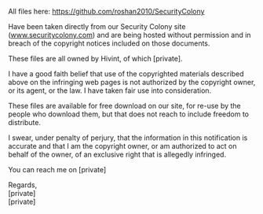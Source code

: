 All files here: https://github.com/roshan2010/SecurityColony

Have been taken directly from our Security Colony site (www.securitycolony.com) and are being hosted without permission and in breach of the copyright notices included on those documents.

These files are all owned by Hivint, of which [private].

I have a good faith belief that use of the copyrighted materials described above on the infringing web pages is not authorized by the copyright owner, or its agent, or the law. I have taken fair use into consideration.

These files are available for free download on our site, for re-use by the people who download them, but that does not reach to include freedom to distribute.

I swear, under penalty of perjury, that the information in this notification is accurate and that I am the copyright owner, or am authorized to act on behalf of the owner, of an exclusive right that is allegedly infringed.

You can reach me on [private]

Regards,  
[private]  
[private]
